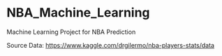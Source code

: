 # NBA_Machine_Learning
Machine Learning Project for NBA Prediction


Source Data: https://www.kaggle.com/drgilermo/nba-players-stats/data